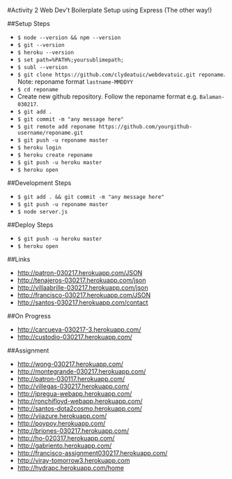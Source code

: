 #Activity 2
Web Dev't Boilerplate Setup using Express (The other way!)

##Setup Steps
* ```$ node --version && npm --version```
* ```$ git --version```
* ```$ heroku --version```
* ```$ set path=%PATH%;yoursublimepath;```
* ```$ subl --version```
* ```$ git clone https://github.com/clydeatuic/webdevatuic.git reponame```. Note: reponame format ```lastname-MMDDYY```
* ```$ cd reponame```
* Create new github repository. Follow the reponame format e.g. ```Balaman-030217```.
* ```$ git add .```
* ```$ git commit -m "any message here"```
* ```$ git remote add reponame https://github.com/yourgithub-username/reponame.git```
* ```$ git push -u reponame master```
* ```$ heroku login```
* ```$ heroku create reponame```
* ```$ git push -u heroku master```
* ```$ heroku open```

##Development Steps
* ```$ git add . && git commit -m "any message here"```
* ```$ git push -u reponame master```
* ```$ node server.js```

##Deploy Steps
* ```$ git push -u heroku master```
* ```$ heroku open```

##Links
* http://patron-030217.herokuapp.com/JSON
* http://tenajeros-030217.herokuapp.com/json
* http://villaabrille-030217.herokuapp.com/json
* http://francisco-030217.herokuapp.com/JSON
* http://santos-030217.herokuapp.com/contact

##On Progress
* http://carcueva-030217-3.herokuapp.com/
* http://custodio-030217.herokuapp.com/

##Assignment
* http://wong-030217.herokuapp.com/
* http://montegrande-030217.herokuapp.com/
* http://patron-030117.herokuapp.com/
* http://villegas-030217.herokuapp.com/
* http://jpregua-webapp.herokuapp.com/
* http://ronchifloyd-webapp.herokuapp.com/
* http://santos-dota2cosmo.herokuapp.com/
* http://viiazure.herokuapp.com/
* http://poypoy.herokuapp.com/
* http://briones-030217.herokuapp.com/
* http://ho-020317.herokuapp.com/
* http://gabriento.herokuapp.com/
* http://francisco-assignment030217.herokuapp.com/
* http://viray-tomorrow3.herokuapp.com
* http://hydrapc.herokuapp.com/home
